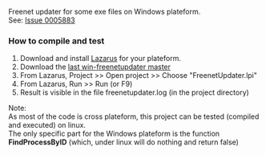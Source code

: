 Freenet updater for some exe files on Windows plateform.		
See: [Issue 0005883](https://bugs.freenetproject.org/view.php?id=5883)	

### How to compile and test	
1. Download and install [Lazarus](http://www.lazarus.freepascal.org/) for your plateform.					
2. Download the [last win-freenetupdater master](https://github.com/romnGit/win-freenetupdater/archive/master.zip)				
3. From Lazarus, Project >> Open project >> Choose "FreenetUpdater.lpi"			
4. From Lazarus, Run >> Run (or F9)		
5. Result is visible in the file freenetupdater.log	(in the project directory)		

Note:		
As most of the code is cross plateform, this project can be tested (compiled and executed) on linux.		
The only specific part for the Windows plateform is the function **FindProcessByID** (which, under linux will do nothing and return false)		